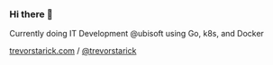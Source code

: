 ### Hi there 👋

Currently doing IT Development @ubisoft using Go, k8s, and Docker

[trevorstarick.com](https://trevorstarick.com) / [@trevorstarick](https://twitter.com/trevorstarick)

<!--
**trevorstarick/trevorstarick** is a ✨ _special_ ✨ repository because its `README.md` (this file) appears on your GitHub profile.

Here are some ideas to get you started:

- 🔭 I’m currently working on ...
- 🌱 I’m currently learning ...
- 👯 I’m looking to collaborate on ...
- 🤔 I’m looking for help with ...
- 💬 Ask me about ...
- 📫 How to reach me: ...
- 😄 Pronouns: ...
- ⚡ Fun fact: ...
-->
